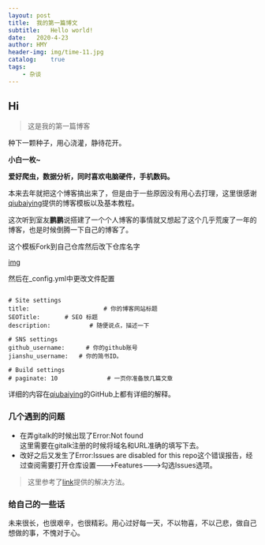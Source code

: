 ```yaml
---
layout: post
title:  我的第一篇博文
subtitle:   Hello world!
date:   2020-4-23
author: HMY
header-img: img/time-11.jpg
catalog:    true
tags:
    - 杂谈
---
```


## Hi
>这是我的第一篇博客

种下一颗种子，用心浇灌，静待花开。

**小白一枚~**

**爱好爬虫，数据分析，同时喜欢电脑硬件，手机数码。**

本来去年就把这个博客搞出来了，但是由于一些原因没有用心去打理，这里很感谢[qiubaiying](qiubaiying/qiubaiying.github.io)提供的博客模板以及基本教程。

这次听到室友**鹏鹏**说搭建了一个个人博客的事情就又想起了这个几乎荒废了一年的博客，也是时候倒腾一下自己的博客了。

这个模板Fork到自己仓库然后改下仓库名字

[img](../img/post-1.png)

然后在_config.yml中更改文件配置

```

# Site settings
title:                     # 你的博客网站标题
SEOTitle: 		# SEO 标题
description: 	   	   # 随便说点，描述一下

# SNS settings      
github_username:      # 你的github账号
jianshu_username:   # 你的简书ID。

# Build settings
# paginate: 10              # 一页你准备放几篇文章

```
详细的内容在[qiubaiying](qiubaiying/qiubaiying.github.io)的GitHub上都有详细的解释。

### 几个遇到的问题

- 在弄gitalk的时候出现了Error:Not found <br> 这里需要在gitalk注册的时候将域名和URL准确的填写下去。
- 改好之后又发生了Error:Issues are disabled for this repo这个错误报告，经过查阅需要打开仓库设置--->Features--->勾选Issues选项。
>这里参考了[link](https://blog.csdn.net/Mart1nn/article/details/87478971)提供的解决方法。

### 给自己的一些话 
未来很长，也很艰辛，也很精彩。用心过好每一天，不以物喜，不以己悲，做自己想做的事，不愧对于心。